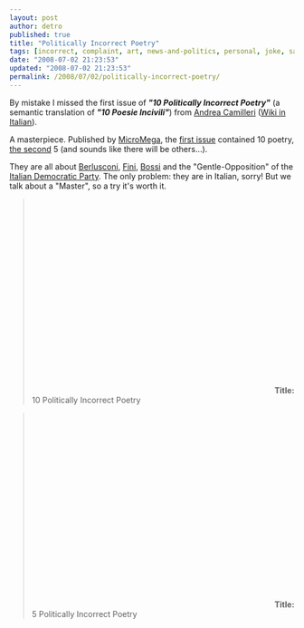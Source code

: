 ```yaml
---
layout: post
author: detro
published: true
title: "Politically Incorrect Poetry"
tags: [incorrect, complaint, art, news-and-politics, personal, joke, satire, poetry, lol, video, curiosity, english, politics, laugh, italian]
date: "2008-07-02 21:23:53"
updated: "2008-07-02 21:23:53"
permalink: /2008/07/02/politically-incorrect-poetry/
---
```


By mistake I missed the first issue of <strong><em>"10 Politically Incorrect Poetry"</em></strong> (a semantic translation of <strong><em>"10 Poesie Incivili"</em></strong>) from <a href="http://en.wikipedia.org/wiki/Andrea_Camilleri">Andrea Camilleri</a> (<a href="http://it.wikipedia.org/wiki/Andrea_Camilleri">Wiki in Italian</a>).

A masterpiece. Published by <a href="http://temi.repubblica.it/micromega-online/">MicroMega</a>, the <a href="http://temi.repubblica.it/micromega-online/camilleri-legge-camilleri-dieci-poesie-incivili-video/">first issue</a> contained 10 poetry, <a href="http://temi.repubblica.it/micromega-online/camilleri-legge-cinque-nuove-poesie-incivili-video/">the second</a> 5 (and sounds like there will be others...).

They are all about <a href="http://en.wikipedia.org/wiki/Silvio_Berlusconi">Berlusconi</a>, <a href="http://en.wikipedia.org/wiki/Gianfranco_Fini">Fini</a>, <a href="http://en.wikipedia.org/wiki/Umberto_Bossi">Bossi</a> and the "Gentle-Opposition" of the <a href="http://static.wikipedia.org/new/wikipedia/en/articles/d/e/m/Democratic_Party_(Italy)_a617.html">Italian Democratic Party</a>.
The only problem: they are in Italian, sorry! But we talk about a "Master", so a try it's worth it.

<blockquote>
<object width="425" height="344"><param name="movie" value="http://www.youtube.com/v/3aB0736vcfs&hl=en&color1=0x2b405b&color2=0x6b8ab6"></param><param name="allowFullScreen" value="true"></param><embed src="http://www.youtube.com/v/3aB0736vcfs&hl=en&color1=0x2b405b&color2=0x6b8ab6" type="application/x-shockwave-flash" allowfullscreen="true" width="425" height="344"></embed></object>
<strong>Title:</strong> 10 Politically Incorrect Poetry
</blockquote>

<!--more-->
<blockquote>
<object width="425" height="344"><param name="movie" value="http://www.youtube.com/v/u9Q6yOWg5jw&hl=en&color1=0x2b405b&color2=0x6b8ab6"></param><param name="allowFullScreen" value="true"></param><embed src="http://www.youtube.com/v/u9Q6yOWg5jw&hl=en&color1=0x2b405b&color2=0x6b8ab6" type="application/x-shockwave-flash" allowfullscreen="true" width="425" height="344"></embed></object>
<strong>Title:</strong> 5 Politically Incorrect Poetry
</blockquote>
